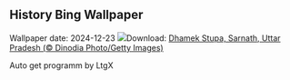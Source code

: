 ## History Bing Wallpaper
Wallpaper date: 2024-12-23
![](https://www.bing.com/th?id=OHR.DhamekStupa_EN-IN0403888448_UHD.jpg&w=1000)Download: [Dhamek Stupa, Sarnath, Uttar Pradesh (© Dinodia Photo/Getty Images)](https://www.bing.com/th?id=OHR.DhamekStupa_EN-IN0403888448_UHD.jpg)

Auto get programm by LtgX
